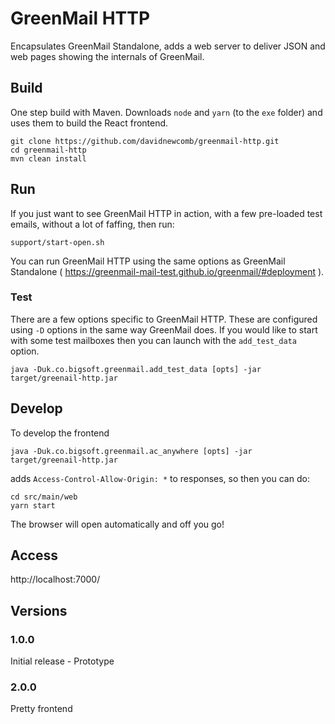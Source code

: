 # GreenMail HTTP

Encapsulates GreenMail Standalone, adds a web server to deliver JSON and web pages showing the internals of GreenMail.

## Build
One step build with Maven. Downloads `node` and `yarn` (to the `exe` folder) and uses them to build the React frontend.

```
git clone https://github.com/davidnewcomb/greenmail-http.git
cd greenmail-http
mvn clean install
```

## Run
If you just want to see GreenMail HTTP in action, with a few pre-loaded test emails, without a lot of faffing, then run:

```
support/start-open.sh
```

You can run GreenMail HTTP using the same options as GreenMail Standalone ( https://greenmail-mail-test.github.io/greenmail/#deployment ).

### Test
There are a few options specific to GreenMail HTTP. These are configured using `-D` options in the same way GreenMail does.
If you would like to start with some test mailboxes then you can launch with the `add_test_data` option.

```
java -Duk.co.bigsoft.greenmail.add_test_data [opts] -jar target/greenail-http.jar
```

## Develop
To develop the frontend
```
java -Duk.co.bigsoft.greenmail.ac_anywhere [opts] -jar target/greenail-http.jar
```
adds `Access-Control-Allow-Origin: *` to responses, so then you can do:
```
cd src/main/web
yarn start
```
The browser will open automatically and off you go!


## Access
http://localhost:7000/

## Versions

### 1.0.0
Initial release - Prototype
### 2.0.0
Pretty frontend

